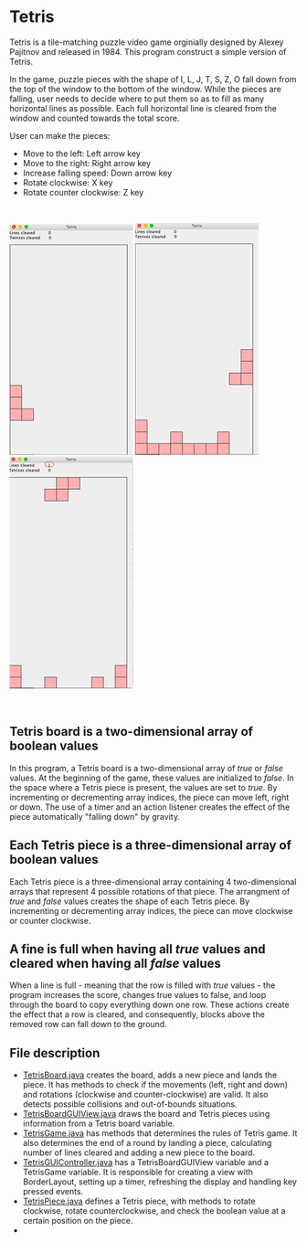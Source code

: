 # Tetris

Tetris is a tile-matching puzzle video game orginially designed by Alexey Pajitnov and released in 1984. This program construct a simple version of Tetris. 

In the game, puzzle pieces with the shape of I, L, J, T, S, Z, O fall down from the top of the window to the bottom of the window. While the pieces are falling, user needs to decide where to put them so as to fill as many horizontal lines as possible. Each full horizontal line is cleared from the window and counted towards the total score.

User can make the pieces:
- Move to the left: Left arrow key
- Move to the right: Right arrow key
- Increase falling speed: Down arrow key
- Rotate clockwise: X key
- Rotate counter clockwise: Z key

<br>

  ![start](misc/start.png)       ![play](misc/play.png)     ![clear](misc/clear.png)

<br>

## Tetris board is a two-dimensional array of boolean values
In this program, a Tetris board is a two-dimensional array of *true* or *false* values. At the beginning of the game, these values are initialized to *false*. In the space where a Tetris piece is present, the values are set to *true*. By incrementing or decrementing array indices, the piece can move left, right or down. The use of a timer and an action listener creates the effect of the piece automatically "falling down" by gravity.

## Each Tetris piece is a three-dimensional array of boolean values
Each Tetris piece is a three-dimensional array containing 4 two-dimensional arrays that represent 4 possible rotations of that piece. The arrangment of *true* and *false* values creates the shape of each Tetris piece. By incrementing or decrementing array indices, the piece can move clockwise or counter clockwise.

## A fine is full when having all *true* values and cleared when having all *false* values
When a line is full - meaning that the row is filled with *true* values - the program increases the score, changes true values to false, and loop through the board to copy everything down one row. These actions create the effect that a row is cleared, and consequently, blocks above the removed row can fall down to the ground.

## File description
* [TetrisBoard.java](https://github.com/vantrinh7/Tetris/blob/master/src/TetrisBoard.java) creates the board, adds a new piece and lands the piece. It has methods to check if the movements (left, right and down) and rotations (clockwise and counter-clockwise) are valid. It also detects possible collisions and out-of-bounds situations.
* [TetrisBoardGUIView.java](https://github.com/vantrinh7/Tetris/blob/master/src/TetrisBoardGUIView.java) draws the board and Tetris pieces using information from a Tetris board variable.
* [TetrisGame.java](https://github.com/vantrinh7/Tetris/blob/master/src/TetrisGame.java) has methods that determines the rules of Tetris game. It also determines the end of a round by landing a piece, calculating number of lines cleared and adding a new piece to the board.
* [TetrisGUIController.java](https://github.com/vantrinh7/Tetris/blob/master/src/TetrisGUIController.java) has a TetrisBoardGUIView variable and a TetrisGame variable. It is responsible for creating a view with BorderLayout, setting up a timer, refreshing the display and handling key pressed events.
* [TetrisPiece.java](https://github.com/vantrinh7/Tetris/blob/master/src/TetrisPiece.java) defines a Tetris piece, with methods to rotate clockwise, rotate counterclockwise, and check the boolean value at a certain position on the piece.
* 
